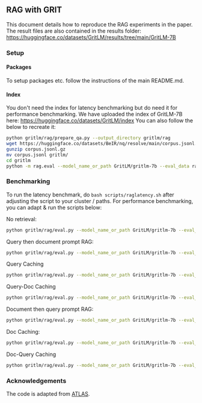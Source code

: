 ## RAG with GRIT

This document details how to reproduce the RAG experiments in the paper. The result files are also contained in the results folder: https://huggingface.co/datasets/GritLM/results/tree/main/GritLM-7B

### Setup

#### Packages

To setup packages etc. follow the instructions of the main README.md.

#### Index

You don't need the index for latency benchmarking but do need it for performance benchmarking.
We have uploaded the index of GritLM-7B here: https://huggingface.co/datasets/GritLM/index
You can also follow the below to recreate it:

```bash
python gritlm/rag/prepare_qa.py --output_directory gritlm/rag
wget https://huggingface.co/datasets/BeIR/nq/resolve/main/corpus.jsonl.gz
gunzip corpus.jsonl.gz
mv corpus.jsonl gritlm/
cd gritlm
python -m rag.eval --model_name_or_path GritLM/gritlm-7b --eval_data rag/nq_data/test.jsonl --passages corpus.jsonl --save_index_path index_nq
```

### Benchmarking

To run the latency benchmark, do `bash scripts/raglatency.sh` after adjusting the script to your cluster / paths. For performance benchmarking, you can adapt & run the scripts below:

No retrieval:

```bash
python gritlm/rag/eval.py --model_name_or_path GritLM/gritlm-7b --eval_data gritlm/rag/nq_data/test.jsonl --no_retrieval --load_index_path index_nq --cache query
```

Query then document prompt RAG:

```bash
python gritlm/rag/eval.py --model_name_or_path GritLM/gritlm-7b --eval_data gritlm/rag/nq_data/test.jsonl --passages /data/niklas/gritlm/rag/corpora/nqbeir/corpus.jsonl --load_index_path index_nq --prompt query
```

Query Caching

```bash
python gritlm/rag/eval.py --model_name_or_path GritLM/gritlm-7b --eval_data gritlm/rag/nq_data/test.jsonl --passages /data/niklas/gritlm/rag/corpora/nqbeir/corpus.jsonl --load_index_path index_nq --cache query
```

Query-Doc Caching

```bash
python gritlm/rag/eval.py --model_name_or_path GritLM/gritlm-7b --eval_data gritlm/rag/nq_data/test.jsonl --passages /data/niklas/gritlm/rag/corpora/nqbeir/corpus.jsonl --load_index_path index_nq --cache querydoc
```

Document then query prompt RAG:

```bash
python gritlm/rag/eval.py --model_name_or_path GritLM/gritlm-7b --eval_data gritlm/rag/nq_data/test.jsonl --passages /data/niklas/gritlm/rag/corpora/nqbeir/corpus.jsonl --load_index_path index_nq --prompt doc
```

Doc Caching:

```bash
python gritlm/rag/eval.py --model_name_or_path GritLM/gritlm-7b --eval_data gritlm/rag/nq_data/test.jsonl --passages /data/niklas/gritlm/rag/corpora/nqbeir/corpus.jsonl --load_index_path index_nq --cache doc
```

Doc-Query Caching

```bash
python gritlm/rag/eval.py --model_name_or_path GritLM/gritlm-7b --eval_data gritlm/rag/nq_data/test.jsonl --passages /data/niklas/gritlm/rag/corpora/nqbeir/corpus.jsonl --load_index_path index_nq --cache docquery
```

### Acknowledgements

The code is adapted from [ATLAS](https://github.com/facebookresearch/atlas).
